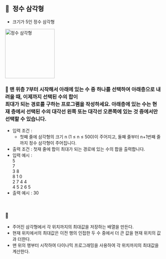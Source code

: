 ## **🧸  정수 삼각형**

- 크기가 5인 정수 삼각형
<img width="160" alt="정수 삼각형" src="https://github.com/SeoWonLeee/2L24-Algo-Study/assets/148112372/5317ee84-5eff-4706-837f-d945ccc30c96">
<br/>

### **🚪 맨 위층 7부터 시작해서 아래에 있는 수 중 하나를 선택하여 아래층으로 내려올 때, 이제까지 선택된 수의 합이 <br/> 최대가 되는 경로를 구하는 프로그램을 작성하세요. 아래층에 있는 수는 현재 층에서 선택된 수의 대각선 왼쪽 또는 대각선 오른쪽에 있는 것 중에서만 선택할 수 있습니다.**

- 입력 조건 :
    - 첫째 줄에 삼각형의 크기 n (1 ≤ n ≤ 500)이 주어지고, 둘째 줄부터 n+1번째 줄까지 정수 삼각형이 주어집니다.
- 출력 조건 : 첫재 줄에 합이 최대가 되는 경로에 있는 수의 합을 출력합니다.
- 입력 예시 : <br/>
    5 <br/>
    7 <br/>
    3 8 <br/>
    8 1 0 <br/>
    2 7 4 4 <br/>
    4 5 2 6 5 <br/>
- 출력 예시 : 30
 <br/>
 
### **🔑**

- 주어진 삼각형에서 각 위치까지의 최대값을 저장하는 배열을 만든다.
- 현재 위치에서의 최대값은 이전 행의 인접한 두 수 중에서 더 큰 값을 현재 위치의 값과 더한다.
- 맨 위의 행부터 시작하여 다이나믹 프로그래밍을 사용하여 각 위치까지의 최대값을 계산한다.
